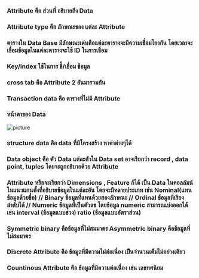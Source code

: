 ### Attribute  คือ  ส่วนที่ อธิบายถึง Data 
### Attribute type  คือ ลักษณะของ แต่ละ Attribute 
### ตารางใน Data Base มีลักษณะเด่นคือแต่ละตารางจะมีความเชื่อมโยงกัน โดยเวลาจะเชื่อมข้อมูลในแต่ละตารางจะใช้ ID ในการเชื่อม
### Key/index ใช้ในการ ชี้/เชื่อม ข้อมูล
### cross tab คือ Attribute 2 อันมารวมกัน
### Transaction data คือ ตารางที่ไม่มี Attribute 
### หน้าตาของ Data
![picture](https://www.somkiat.cc/wp-content/uploads/2015/11/Screen-Shot-2558-11-03-at-10.23.51-PM.jpg)
### structure data คือ data ที่มีโครงสร้าง หาค่าต่างๆได้
### Data object คือ ตัว Data แต่ละตัวใน Data set อาจเรียกว่า record , data point, tuples โดยจะถูกอธิบายด้วย Attribute
### Attribute หรือจะเรียกว่า Dimensions , Feature ก้ได้ เป็น Data ในคอลลัมน์ในแนวแกนตั้งที่อธิบายข้อมูลในแต่ละอัน โดยจะมีหลายประเภท เช่น Nominal(แทนข้อมูลด้วยชื่อ) //  Binary ข้อมูลที่แทนด้วยสองลักษณะ // Ordinal ข้อมูลที่เรียงลำดับได้ // Numeric ข้อมูลที่เป็นตัวลข โดยข้อมูล numeric สามารถแบ่งออกได้ เช่น interval (ข้อมูลแบบช่วง) ratio (ข้อมูลแบบอัตราส่วน) 
### Symmetric binary คือข้อมูลที่ไม่สมมาตร Asymmetric binary คือข้อมูลที่ไม่สมมาตร 
### Discrete Attribute คือ ข้อมูลที่มีความไม่ต่อเนื่อง เป็นจำนวนเต็มไม่อย่างเดียว
### Countinous Attribute คือ ข้อมูลที่มีความต่อเนื่อง เช่น เลขทศนิยม
### 
